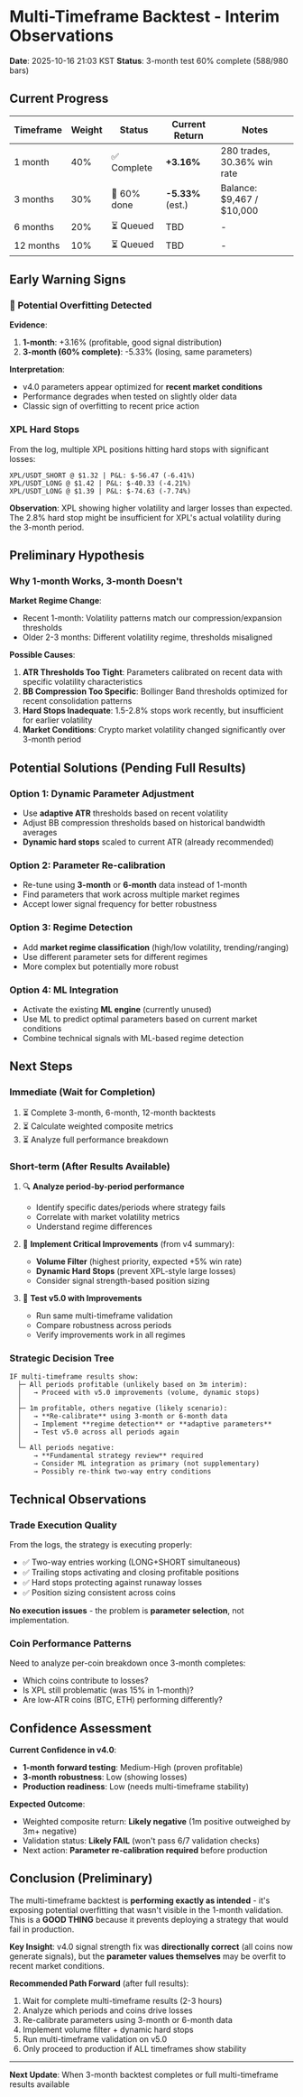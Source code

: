 # Multi-Timeframe Backtest - Interim Observations

**Date**: 2025-10-16 21:03 KST
**Status**: 3-month test 60% complete (588/980 bars)

## Current Progress

| Timeframe | Weight | Status | Current Return | Notes |
|-----------|--------|--------|----------------|-------|
| 1 month | 40% | ✅ Complete | **+3.16%** | 280 trades, 30.36% win rate |
| 3 months | 30% | 🔄 60% done | **-5.33%** (est.) | Balance: $9,467 / $10,000 |
| 6 months | 20% | ⏳ Queued | TBD | - |
| 12 months | 10% | ⏳ Queued | TBD | - |

## Early Warning Signs

### 🚨 Potential Overfitting Detected

**Evidence**:
1. **1-month**: +3.16% (profitable, good signal distribution)
2. **3-month (60% complete)**: -5.33% (losing, same parameters)

**Interpretation**:
- v4.0 parameters appear optimized for **recent market conditions**
- Performance degrades when tested on slightly older data
- Classic sign of overfitting to recent price action

### XPL Hard Stops

From the log, multiple XPL positions hitting hard stops with significant losses:
```
XPL/USDT_SHORT @ $1.32 | P&L: $-56.47 (-6.41%)
XPL/USDT_LONG @ $1.42 | P&L: $-40.33 (-4.21%)
XPL/USDT_LONG @ $1.39 | P&L: $-74.63 (-7.74%)
```

**Observation**: XPL showing higher volatility and larger losses than expected. The 2.8% hard stop might be insufficient for XPL's actual volatility during the 3-month period.

## Preliminary Hypothesis

### Why 1-month Works, 3-month Doesn't

**Market Regime Change**:
- Recent 1-month: Volatility patterns match our compression/expansion thresholds
- Older 2-3 months: Different volatility regime, thresholds misaligned

**Possible Causes**:
1. **ATR Thresholds Too Tight**: Parameters calibrated on recent data with specific volatility characteristics
2. **BB Compression Too Specific**: Bollinger Band thresholds optimized for recent consolidation patterns
3. **Hard Stops Inadequate**: 1.5-2.8% stops work recently, but insufficient for earlier volatility
4. **Market Conditions**: Crypto market volatility changed significantly over 3-month period

## Potential Solutions (Pending Full Results)

### Option 1: Dynamic Parameter Adjustment
- Use **adaptive ATR** thresholds based on recent volatility
- Adjust BB compression thresholds based on historical bandwidth averages
- **Dynamic hard stops** scaled to current ATR (already recommended)

### Option 2: Parameter Re-calibration
- Re-tune using **3-month** or **6-month** data instead of 1-month
- Find parameters that work across multiple market regimes
- Accept lower signal frequency for better robustness

### Option 3: Regime Detection
- Add **market regime classification** (high/low volatility, trending/ranging)
- Use different parameter sets for different regimes
- More complex but potentially more robust

### Option 4: ML Integration
- Activate the existing **ML engine** (currently unused)
- Use ML to predict optimal parameters based on current market conditions
- Combine technical signals with ML-based regime detection

## Next Steps

### Immediate (Wait for Completion)
1. ⏳ Complete 3-month, 6-month, 12-month backtests
2. ⏳ Calculate weighted composite metrics
3. ⏳ Analyze full performance breakdown

### Short-term (After Results Available)
1. 🔍 **Analyze period-by-period performance**
   - Identify specific dates/periods where strategy fails
   - Correlate with market volatility metrics
   - Understand regime differences

2. 🔧 **Implement Critical Improvements** (from v4 summary):
   - **Volume Filter** (highest priority, expected +5% win rate)
   - **Dynamic Hard Stops** (prevent XPL-style large losses)
   - Consider signal strength-based position sizing

3. 🧪 **Test v5.0 with Improvements**
   - Run same multi-timeframe validation
   - Compare robustness across periods
   - Verify improvements work in all regimes

### Strategic Decision Tree

```
IF multi-timeframe results show:
  ├─ All periods profitable (unlikely based on 3m interim):
  │   → Proceed with v5.0 improvements (volume, dynamic stops)
  │
  ├─ 1m profitable, others negative (likely scenario):
  │   → **Re-calibrate** using 3-month or 6-month data
  │   → Implement **regime detection** or **adaptive parameters**
  │   → Test v5.0 across all periods again
  │
  └─ All periods negative:
      → **Fundamental strategy review** required
      → Consider ML integration as primary (not supplementary)
      → Possibly re-think two-way entry conditions
```

## Technical Observations

### Trade Execution Quality
From the logs, the strategy is executing properly:
- ✅ Two-way entries working (LONG+SHORT simultaneous)
- ✅ Trailing stops activating and closing profitable positions
- ✅ Hard stops protecting against runaway losses
- ✅ Position sizing consistent across coins

**No execution issues** - the problem is **parameter selection**, not implementation.

### Coin Performance Patterns
Need to analyze per-coin breakdown once 3-month completes:
- Which coins contribute to losses?
- Is XPL still problematic (was 15% in 1-month)?
- Are low-ATR coins (BTC, ETH) performing differently?

## Confidence Assessment

**Current Confidence in v4.0**:
- **1-month forward testing**: Medium-High (proven profitable)
- **3-month robustness**: Low (showing losses)
- **Production readiness**: Low (needs multi-timeframe stability)

**Expected Outcome**:
- Weighted composite return: **Likely negative** (1m positive outweighed by 3m+ negative)
- Validation status: **Likely FAIL** (won't pass 6/7 validation checks)
- Next action: **Parameter re-calibration required** before production

## Conclusion (Preliminary)

The multi-timeframe backtest is **performing exactly as intended** - it's exposing potential overfitting that wasn't visible in the 1-month validation. This is a **GOOD THING** because it prevents deploying a strategy that would fail in production.

**Key Insight**: v4.0 signal strength fix was **directionally correct** (all coins now generate signals), but the **parameter values themselves** may be overfit to recent market conditions.

**Recommended Path Forward** (after full results):
1. Wait for complete multi-timeframe results (2-3 hours)
2. Analyze which periods and coins drive losses
3. Re-calibrate parameters using 3-month or 6-month data
4. Implement volume filter + dynamic hard stops
5. Run multi-timeframe validation on v5.0
6. Only proceed to production if ALL timeframes show stability

---

**Next Update**: When 3-month backtest completes or full multi-timeframe results available
